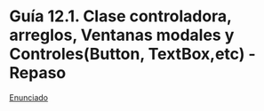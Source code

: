 # Guía 12.1. Clase controladora, arreglos, Ventanas modales y  Controles(Button, TextBox,etc)  - Repaso

[Enunciado](https://docs.google.com/document/d/1LYV3h1lV3RZqZNhVY-wOLLxHCJ17xTlL/preview)
